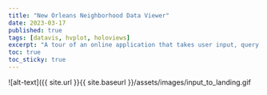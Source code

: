 ```yaml
---
title: "New Orleans Neighborhood Data Viewer"
date: 2023-03-17
published: true
tags: [datavis, hvplot, holoviews]
excerpt: "A tour of an online application that takes user input, query a database, and return charts and maps on specific New Orleans neighborhoods."
toc: true
toc_sticky: true
---
```


![alt-text]({{ site.url }}{{ site.baseurl }}/assets/images/input_to_landing.gif
